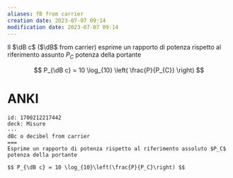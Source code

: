 ```yaml
---
aliases: fB from carrier
creation date: 2023-07-07 09:14
modification date: 2023-07-07 09:14
---
```


Il $\dB c$ ($\dB$ from carrier) esprime un rapporto di potenza rispetto al riferimento assunto $P_{C}$ potenza della portante

$$ P_{\dB c} = 10 \log_{10} \left( \frac{P}{P_{C}} \right) $$

# ANKI


```anki
id: 1700212217442
deck: Misure
---
dBc o decibel from carrier
===
Esprime un rapporto di potenza rispetto al riferimento assoluto $P_C$ potenza della portante

$$ P_{\dB c} = 10 \log_{10}\left(\frac{P}{P_C}\right) $$

```
